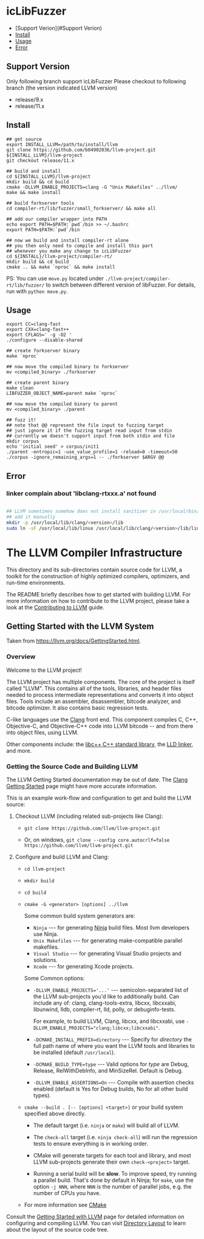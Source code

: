 # icLibFuzzer


- [Support Verion](#Support Verion)
- [Install](#Install)
- [Usage](#Usage)
- [Error](#Error)


## Support Version
Only following branch support icLibFuzzer
Please checkout to following branch (the version indicated LLVM version)
 - release/9.x
 - release/11.x


## Install
```bash=
## get source
export INSTALL_LLVM=/path/to/install/llvm
git clone https://github.com/b04902036/llvm-project.git ${INSTALL_LLVM}/llvm-project
git checkout release/11.x

## build and install
cd ${INSTALL_LLVM}/llvm-project
mkdir build && cd build
cmake -DLLVM_ENABLE_PROJECTS=clang -G "Unix Makefiles" ../llvm/
make && make install

## build forkserver tools
cd compiler-rt/lib/fuzzer/small_forkserver/ && make all

## add our compiler wrapper into PATH
echo export PATH=$PATH:`pwd`/bin >> ~/.bashrc  
export PATH=$PATH:`pwd`/bin 

## now we build and install compiler-rt alone
## you then only need to compile and install this part 
## whenever you make any change to icLibFuzzer
cd ${INSTALL}/llvm-project/compiler-rt/
mkdir build && cd build
cmake .. && make `nproc` && make install

```

 PS: You can use `move.py` located under `./llvm-project/compiler-rt/lib/fuzzer/` to switch between different version of libFuzzer.
 For details, run with `python move.py`.

 ## Usage
 ```bash=
 export CC=clang-fast
 export CXX=clang-fast++
 export CFLAGS=' -g -O2 '
 ./configure --disable-shared

 ## create forkserver binary
 make `nproc`

 ## now move the compiled binary to forkserver
 mv <compiled_binary> ./forkserver

 ## create parent binary
 make clean
 LIBFUZZER_OBJECT_NAME=parent make `nproc`

 ## now move the compiled binary to parent
 mv <compiled_binary> ./parent

 ## fuzz it!
 ## note that @@ represent the file input to fuzzing target
 ## just ignore it if the fuzzing target read input from stdin
 ## currently we doesn't support input from both stdin and file
 mkdir corpus
 echo 'initial seed' > corpus/init1
 ./parent -entropic=1 -use_value_profile=1 -reload=0 -timeout=50 ./corpus -ignore_remaining_args=1 -- ./forkserver $ARGV @@ 

 ```

## Error

### linker complain about 'libclang-rtxxx.a' not found 
```bash

## LLVM sometimes somehow does not install sanitizer in /usr/local/bin/clang/<version>/lib
## add it manually
mkdir -p /usr/local/lib/clang/<version>/lib
sudo ln -sF /usr/local/lib/linux /usr/local/lib/clang/<version>/lib/linux
```


# The LLVM Compiler Infrastructure

This directory and its sub-directories contain source code for LLVM,
a toolkit for the construction of highly optimized compilers,
optimizers, and run-time environments.

The README briefly describes how to get started with building LLVM.
For more information on how to contribute to the LLVM project, please
take a look at the
[Contributing to LLVM](https://llvm.org/docs/Contributing.html) guide.

## Getting Started with the LLVM System

Taken from https://llvm.org/docs/GettingStarted.html.

### Overview

Welcome to the LLVM project!

The LLVM project has multiple components. The core of the project is
itself called "LLVM". This contains all of the tools, libraries, and header
files needed to process intermediate representations and converts it into
object files.  Tools include an assembler, disassembler, bitcode analyzer, and
bitcode optimizer.  It also contains basic regression tests.

C-like languages use the [Clang](http://clang.llvm.org/) front end.  This
component compiles C, C++, Objective-C, and Objective-C++ code into LLVM bitcode
-- and from there into object files, using LLVM.

Other components include:
the [libc++ C++ standard library](https://libcxx.llvm.org),
the [LLD linker](https://lld.llvm.org), and more.

### Getting the Source Code and Building LLVM

The LLVM Getting Started documentation may be out of date.  The [Clang
Getting Started](http://clang.llvm.org/get_started.html) page might have more
accurate information.

This is an example work-flow and configuration to get and build the LLVM source:

1. Checkout LLVM (including related sub-projects like Clang):

     * ``git clone https://github.com/llvm/llvm-project.git``

     * Or, on windows, ``git clone --config core.autocrlf=false
    https://github.com/llvm/llvm-project.git``

2. Configure and build LLVM and Clang:

     * ``cd llvm-project``

     * ``mkdir build``

     * ``cd build``

     * ``cmake -G <generator> [options] ../llvm``

        Some common build system generators are:

        * ``Ninja`` --- for generating [Ninja](https://ninja-build.org)
          build files. Most llvm developers use Ninja.
        * ``Unix Makefiles`` --- for generating make-compatible parallel makefiles.
        * ``Visual Studio`` --- for generating Visual Studio projects and
          solutions.
        * ``Xcode`` --- for generating Xcode projects.

        Some Common options:

        * ``-DLLVM_ENABLE_PROJECTS='...'`` --- semicolon-separated list of the LLVM
          sub-projects you'd like to additionally build. Can include any of: clang,
          clang-tools-extra, libcxx, libcxxabi, libunwind, lldb, compiler-rt, lld,
          polly, or debuginfo-tests.

          For example, to build LLVM, Clang, libcxx, and libcxxabi, use
          ``-DLLVM_ENABLE_PROJECTS="clang;libcxx;libcxxabi"``.

        * ``-DCMAKE_INSTALL_PREFIX=directory`` --- Specify for *directory* the full
          path name of where you want the LLVM tools and libraries to be installed
          (default ``/usr/local``).

        * ``-DCMAKE_BUILD_TYPE=type`` --- Valid options for *type* are Debug,
          Release, RelWithDebInfo, and MinSizeRel. Default is Debug.

        * ``-DLLVM_ENABLE_ASSERTIONS=On`` --- Compile with assertion checks enabled
          (default is Yes for Debug builds, No for all other build types).

      * ``cmake --build . [-- [options] <target>]`` or your build system specified above
        directly.

        * The default target (i.e. ``ninja`` or ``make``) will build all of LLVM.

        * The ``check-all`` target (i.e. ``ninja check-all``) will run the
          regression tests to ensure everything is in working order.

        * CMake will generate targets for each tool and library, and most
          LLVM sub-projects generate their own ``check-<project>`` target.

        * Running a serial build will be **slow**.  To improve speed, try running a
          parallel build.  That's done by default in Ninja; for ``make``, use the option
          ``-j NNN``, where ``NNN`` is the number of parallel jobs, e.g. the number of
          CPUs you have.

      * For more information see [CMake](https://llvm.org/docs/CMake.html)

Consult the
[Getting Started with LLVM](https://llvm.org/docs/GettingStarted.html#getting-started-with-llvm)
page for detailed information on configuring and compiling LLVM. You can visit
[Directory Layout](https://llvm.org/docs/GettingStarted.html#directory-layout)
to learn about the layout of the source code tree.
